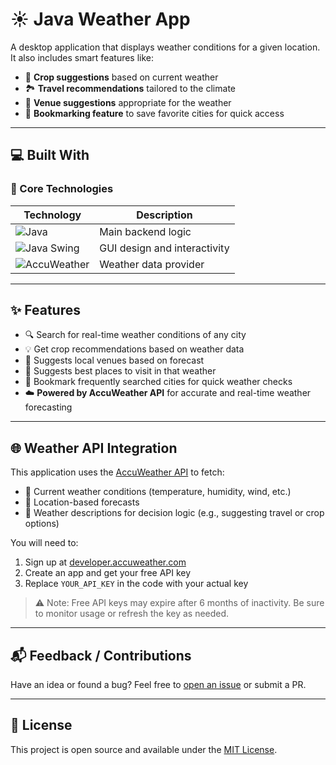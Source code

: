 # ☀️ Java Weather App

A desktop application that displays weather conditions for a given location. It also includes smart features like:

- 🌾 **Crop suggestions** based on current weather
- 🏞️ **Travel recommendations** tailored to the climate
- 📍 **Venue suggestions** appropriate for the weather
- 📌 **Bookmarking feature** to save favorite cities for quick access

---

## 💻 Built With

### 🧠 Core Technologies

| Technology | Description |
|-----------|-------------|
| ![Java](https://img.shields.io/badge/Java-ED8B00?style=for-the-badge&logo=openjdk&logoColor=white) | Main backend logic |
| ![Java Swing](https://img.shields.io/badge/Java%20Swing-007396?style=for-the-badge&logo=java&logoColor=white) | GUI design and interactivity |
| ![AccuWeather](https://img.shields.io/badge/AccuWeather%20API-FF6B00?style=for-the-badge&logo=accuweather&logoColor=white) | Weather data provider |

---

## ✨ Features

- 🔍 Search for real-time weather conditions of any city
- 💡 Get crop recommendations based on weather data
- 🧭 Suggests local venues based on forecast
- 🧳 Suggests best places to visit in that weather
- 📌 Bookmark frequently searched cities for quick weather checks
- ☁️ **Powered by AccuWeather API** for accurate and real-time weather forecasting

---

## 🌐 Weather API Integration

This application uses the [AccuWeather API](https://developer.accuweather.com/) to fetch:

- 🔸 Current weather conditions (temperature, humidity, wind, etc.)
- 🔸 Location-based forecasts
- 🔸 Weather descriptions for decision logic (e.g., suggesting travel or crop options)

You will need to:
1. Sign up at [developer.accuweather.com](https://developer.accuweather.com)
2. Create an app and get your free API key
3. Replace `YOUR_API_KEY` in the code with your actual key

> ⚠️ Note: Free API keys may expire after 6 months of inactivity. Be sure to monitor usage or refresh the key as needed.

---

## 📬 Feedback / Contributions

Have an idea or found a bug? Feel free to [open an issue](https://github.com/yourusername/Java-Weather-App/issues) or submit a PR.

---

## 📜 License

This project is open source and available under the [MIT License](LICENSE).
